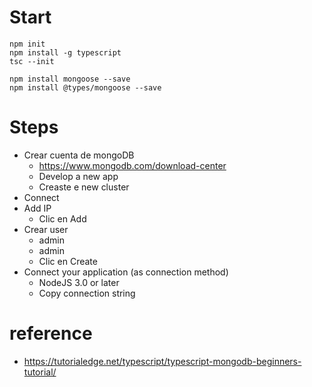 # Start
````
npm init
npm install -g typescript
tsc --init

npm install mongoose --save
npm install @types/mongoose --save
````

# Steps
- Crear cuenta de mongoDB
  - https://www.mongodb.com/download-center
  - Develop a new app
  - Creaste e new cluster
- Connect
- Add IP
  - Clic en Add
- Crear user
  - admin
  - admin
  - Clic en Create
- Connect your application (as connection method)
  - NodeJS 3.0 or later
  - Copy connection string

# reference
- https://tutorialedge.net/typescript/typescript-mongodb-beginners-tutorial/ 